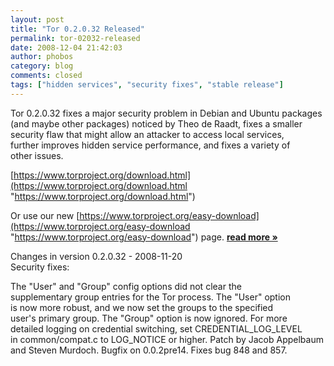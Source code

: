 ```yaml
---
layout: post
title: "Tor 0.2.0.32 Released"
permalink: tor-02032-released
date: 2008-12-04 21:42:03
author: phobos
category: blog
comments: closed
tags: ["hidden services", "security fixes", "stable release"]
---
```


Tor 0.2.0.32 fixes a major security problem in Debian and Ubuntu packages  
 (and maybe other packages) noticed by Theo de Raadt, fixes a smaller  
 security flaw that might allow an attacker to access local services,  
 further improves hidden service performance, and fixes a variety of  
 other issues.

[https://www.torproject.org/download.html](https://www.torproject.org/download.html "https://www.torproject.org/download.html")

Or use our new [https://www.torproject.org/easy-download](https://www.torproject.org/easy-download "https://www.torproject.org/easy-download") page. [**read more »**](https://blog.torproject.org/blog/tor-02032-released)

Changes in version 0.2.0.32 - 2008-11-20  
 Security fixes:

The "User" and "Group" config options did not clear the  
 supplementary group entries for the Tor process. The "User" option  
 is now more robust, and we now set the groups to the specified  
 user's primary group. The "Group" option is now ignored. For more  
 detailed logging on credential switching, set CREDENTIAL\_LOG\_LEVEL  
 in common/compat.c to LOG\_NOTICE or higher. Patch by Jacob Appelbaum  
 and Steven Murdoch. Bugfix on 0.0.2pre14. Fixes bug 848 and 857.
